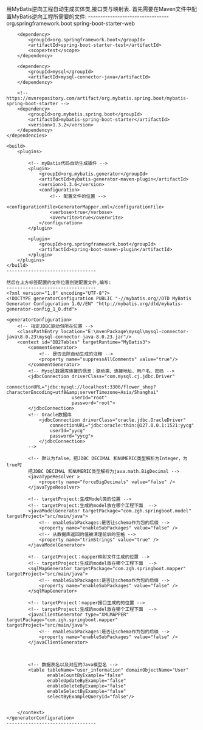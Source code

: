 用MyBatis逆向工程自动生成实体类,接口类与映射表.
	首先需要在Maven文件中配置MyBatis逆向工程所需要的文件:
	---------------------------------
	<dependencies>
        <dependency>
            <groupId>org.springframework.boot</groupId>
            <artifactId>spring-boot-starter-web</artifactId>
        </dependency>

        <dependency>
            <groupId>org.springframework.boot</groupId>
            <artifactId>spring-boot-starter-test</artifactId>
            <scope>test</scope>
        </dependency>

        <dependency>
            <groupId>mysql</groupId>
            <artifactId>mysql-connector-java</artifactId>
        </dependency>

        <!-- https://mvnrepository.com/artifact/org.mybatis.spring.boot/mybatis-spring-boot-starter -->
        <dependency>
            <groupId>org.mybatis.spring.boot</groupId>
            <artifactId>mybatis-spring-boot-starter</artifactId>
            <version>1.3.2</version>
        </dependency>
    </dependencies>

    <build>
        <plugins>

            <!-- myBatis代码自动生成插件 -->
            <plugin>
                <groupId>org.mybatis.generator</groupId>
                <artifactId>mybatis-generator-maven-plugin</artifactId>
                <version>1.3.6</version>
                <configuration>
                    <!-- 配置文件的位置 -->
                    <configurationFile>GeneratorMapper.xml</configurationFile>
                    <verbose>true</verbose>
                    <overwrite>true</overwrite>
                </configuration>
            </plugin>

            <plugin>
                <groupId>org.springframework.boot</groupId>
                <artifactId>spring-boot-maven-plugin</artifactId>
            </plugin>
        </plugins>
    </build>
	---------------------------------
	
	然后在上方标签配置的文件位置创建配置文件,编写:
	---------------------------------
	<?xml version="1.0" encoding="UTF-8"?>
	<!DOCTYPE generatorConfiguration PUBLIC "-//mybatis.org//DTD MyBatis Generator Configuration 1.0//EN" "http://mybatis.org/dtd/mybatis-generator-config_1_0.dtd">

	<generatorConfiguration>
		<!-- 指定JDBC驱动包所在位置 -->
		<classPathEntry location="E:\mvenPackage\mysql\mysql-connector-java\8.0.23\mysql-connector-java-8.0.23.jar"/>
		<context id="DB2Tables" targetRuntime="MyBatis3">
			<commentGenerator>
				<!-- 是否去除自动生成的注释 -->
				<property name="suppressAllComments" value="true"/>
			</commentGenerator>
			<!-- Mysql数据库连接的信息：驱动类、连接地址、用户名、密码 -->
			<jdbcConnection driverClass="com.mysql.cj.jdbc.Driver"
							connectionURL="jdbc:mysql://localhost:3306/flower_shop?characterEncoding=utf8&amp;serverTimezone=Asia/Shanghai"
							userId="root"
							password="root">
			</jdbcConnection>
			<!-- Oracle数据库
				<jdbcConnection driverClass="oracle.jdbc.OracleDriver"
					connectionURL="jdbc:oracle:thin:@127.0.0.1:1521:yycg"
					userId="yycg"
					password="yycg">
				</jdbcConnection>
			-->

			<!-- 默认为false，把JDBC DECIMAL 和NUMERIC类型解析为Integer，为true时
			把JDBC DECIMAL 和NUMERIC类型解析为java.math.BigDecimal -->
			<javaTypeResolver >
				<property name="forceBigDecimals" value="false" />
			</javaTypeResolver>

			<!-- targetProject:生成Model类的位置 -->
			<!-- targetProject:生成的model放在哪个工程下面  -->
			<javaModelGenerator targetPackage="com.zgh.springboot.model" targetProject="src/main/java">
				<!-- enableSubPackages:是否让schema作为包的后缀 -->
				<property name="enableSubPackages" value="false" />
				<!-- 从数据库返回的值被清理前后的空格 -->
				<property name="trimStrings" value="true" />
			</javaModelGenerator>

			<!-- targetProject：mapper映射文件生成的位置 -->
			<!-- targetProject:生成的model放在哪个工程下面  -->
			<sqlMapGenerator targetPackage="com.zgh.springboot.mapper"  targetProject="src/main/java">
				<!-- enableSubPackages:是否让schema作为包的后缀 -->
				<property name="enableSubPackages" value="false" />
			</sqlMapGenerator>

			<!-- targetProject：mapper接口生成的的位置 -->
			<!-- targetProject:生成的model放在哪个工程下面  -->
			<javaClientGenerator type="XMLMAPPER" targetPackage="com.zgh.springboot.mapper"  targetProject="src/main/java">
				<!-- enableSubPackages:是否让schema作为包的后缀 -->
				<property name="enableSubPackages" value="false" />
			</javaClientGenerator>



			<!-- 数据表名以及对应的Java模型名 -->
			<table tableName="user_information" domainObjectName="User"
				   enableCountByExample="false"
				   enableUpdateByExample="false"
				   enableDeleteByExample="false"
				   enableSelectByExample="false"
				   selectByExampleQueryId="false"/>


		</context>
	</generatorConfiguration>
	---------------------------------
